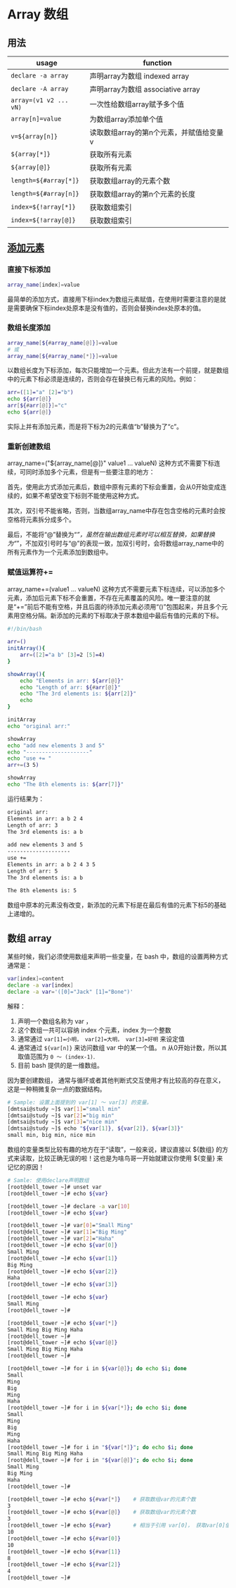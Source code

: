 # Array 数组

## 用法
| usage                  | function                                |
| ---------------------- | --------------------------------------- |
| `declare -a array`     | 声明array为数组 indexed array           |
| `declare -A array`     | 声明array为数组 associative array       |
| `array=(v1 v2 ... vN)` | 一次性给数组array赋予多个值             |
| `array[n]=value`       | 为数组array添加单个值                   |
| `v=${array[n]}`        | 读取数组array的第n个元素，并赋值给变量v |
| `${array[*]}`          | 获取所有元素                            |
| `${array[@]}`          | 获取所有元素                            |
| `length=${#array[*]}`  | 获取数组array的元素个数                 |
| `length=${#array[n]}`  | 获取数组array的第n个元素的长度          |
| `index=${!array[*]}`   | 获取数组索引                            |
| `index=${!array[@]}`   | 获取数组索引                            |


## [添加元素](https://blog.csdn.net/whatday/article/details/105071216)

### 直接下标添加
```sh
array_name[index]=value
```
最简单的添加方式，直接用下标index为数组元素赋值，在使用时需要注意的是就是需要确保下标index处原本是没有值的，否则会替换index处原本的值。

### 数组长度添加
```sh
array_name[${#array_name[@]}]=value
# 或
array_name[${#array_name[*]}]=value
```
以数组长度为下标添加，每次只能增加一个元素。但此方法有一个前提，就是数组中的元素下标必须是连续的，否则会存在替换已有元素的风险。例如：
```sh
arr=([1]="a" [2]="b")
echo ${arr[@]}
arr[${#arr[@]}]="c"
echo ${arr[@]}
```
实际上并有添加元素，而是将下标为2的元素值“b”替换为了“c”。

### 重新创建数组
array_name=("${array_name[@]}" value1 ... valueN)
 这种方式不需要下标连续，可同时添加多个元素，但是有一些要注意的地方：

首先，使用此方式添加元素后，数组中原有元素的下标会重置，会从0开始变成连续的，如果不希望改变下标则不能使用这种方式。

其次，双引号不能省略，否则，当数组array_name中存在包含空格的元素时会按空格将元素拆分成多个。

最后，不能将“@”替换为“*”，虽然在输出数组元素时可以相互替换，如果替换为“*”，不加双引号时与“@”的表现一致，加双引号时，会将数组array_name中的所有元素作为一个元素添加到数组中。


### 赋值运算符+=
array_name+=(value1 ... valueN)
 这种方式不需要元素下标连续，可以添加多个元素，添加后元素下标不会重置，不存在元素覆盖的风险。唯一要注意的就是“+=”前后不能有空格，并且后面的待添加元素必须用“()”包围起来，并且多个元素用空格分隔。新添加的元素的下标取决于原本数组中最后有值的元素的下标。
```sh
#!/bin/bash
 
arr=()
initArray(){
    arr=([2]="a b" [3]=2 [5]=4)
}

showArray(){
    echo "Elements in arr: ${arr[@]}"
    echo "Length of arr: ${#arr[@]}"
    echo "The 3rd elements is: ${arr[2]}"
    echo
}

initArray
echo "original arr:"

showArray
echo "add new elements 3 and 5"
echo "--------------------"
echo "use += "
arr+=(3 5)

showArray
echo "The 8th elements is: ${arr[7]}"
```
运行结果为：
```sh
original arr:
Elements in arr: a b 2 4
Length of arr: 3
The 3rd elements is: a b
 
add new elements 3 and 5
--------------------
use +=
Elements in arr: a b 2 4 3 5
Length of arr: 5
The 3rd elements is: a b
 
The 8th elements is: 5
```
数组中原本的元素没有改变，新添加的元素下标是在最后有值的元素下标5的基础上递增的。






## 数组 array

某些时候，我们必须使用数组来声明一些变量，在 bash 中，数组的设置两种方式通常是：
```sh
var[index]=content
declare -a var[index]
declare -a var='([0]="Jack" [1]="Bone")'
```
解释：
1. 声明一个数组名称为 var ，
2. 这个数组一共可以容纳 index 个元素，index 为一个整数
3. 通常通过 `var[1]=小明， var[2]=大明， var[3]=好明` 来设定值
4. 通常通过 `${var[n]}` 来访问数组 var 中的某一个值。 n 从0开始计数，所以其取值范围为 `0 ～ (index-1)`.
5. 目前 bash 提供的是一维数组。

因为要创建数组， 通常与循环或者其他判断式交互使用才有比较高的存在意义，这是一种稍微复杂一点的数据结构。

```sh
# Sample: 设置上面提到的 var[1] ～ var[3] 的变量。
[dmtsai@study ~]$ var[1]="small min"
[dmtsai@study ~]$ var[2]="big min"
[dmtsai@study ~]$ var[3]="nice min"
[dmtsai@study ~]$ echo "${var[1]}, ${var[2]}, ${var[3]}"
small min, big min, nice min
```
数组的变量类型比较有趣的地方在于“读取”，一般来说，建议直接以 ${数组} 的方式来读取，比较正确无误的啦！这也是为啥鸟哥一开始就建议你使用 ${变量} 来记忆的原因！

```sh
# Samle: 使用declare声明数组
[root@dell_tower ~]# unset var
[root@dell_tower ~]# echo ${var}

[root@dell_tower ~]# declare -a var[10]
[root@dell_tower ~]# echo ${var}

[root@dell_tower ~]# var[0]="Small Ming"
[root@dell_tower ~]# var[1]="Big Ming"
[root@dell_tower ~]# var[2]="Haha"
[root@dell_tower ~]# echo ${var[0]}
Small Ming
[root@dell_tower ~]# echo ${var[1]}
Big Ming
[root@dell_tower ~]# echo ${var[2]}
Haha
[root@dell_tower ~]# echo ${var[3]}

[root@dell_tower ~]# echo ${var}
Small Ming
[root@dell_tower ~]#
```
```sh
[root@dell_tower ~]# echo ${var[*]}
Small Ming Big Ming Haha
[root@dell_tower ~]#
[root@dell_tower ~]# echo ${var[@]}
Small Ming Big Ming Haha
[root@dell_tower ~]#
```
```sh
[root@dell_tower ~]# for i in ${var[@]}; do echo $i; done
Small
Ming
Big
Ming
Haha
[root@dell_tower ~]# for i in ${var[*]}; do echo $i; done
Small
Ming
Big
Ming
Haha
[root@dell_tower ~]# for i in "${var[*]}"; do echo $i; done
Small Ming Big Ming Haha
[root@dell_tower ~]# for i in "${var[@]}"; do echo $i; done
Small Ming
Big Ming
Haha
[root@dell_tower ~]#
```
```sh
[root@dell_tower ~]# echo ${#var[*]}    # 获取数组var的元素个数
3
[root@dell_tower ~]# echo ${#var[@]}    # 获取数组var的元素个数
3
[root@dell_tower ~]# echo ${#var}       # 相当于引用 var[0]， 获取var[0]值的长度
10
[root@dell_tower ~]# echo ${#var[0]}
10
[root@dell_tower ~]# echo ${#var[1]}
8
[root@dell_tower ~]# echo ${#var[2]}
4
[root@dell_tower ~]#
```


